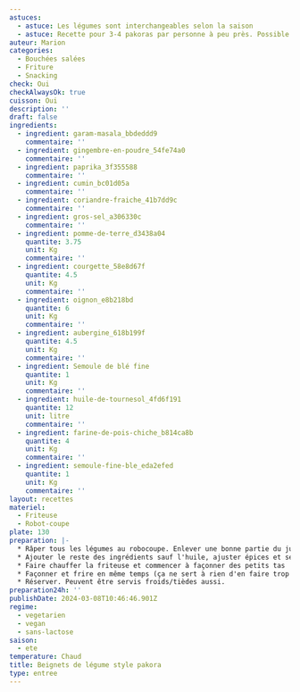 ```yaml
---
astuces:
  - astuce: Les légumes sont interchangeables selon la saison
  - astuce: Recette pour 3-4 pakoras par personne à peu près. Possible de les faire plus petits pour qu'ils cuisent plus vite aussi. Bien prévoir du temps pour la friture, pas trop possible à faire pendant le service en flux tendu.
auteur: Marion
categories:
  - Bouchées salées
  - Friture
  - Snacking
check: Oui
checkAlwaysOk: true
cuisson: Oui
description: ''
draft: false
ingredients:
  - ingredient: garam-masala_bbdeddd9
    commentaire: ''
  - ingredient: gingembre-en-poudre_54fe74a0
    commentaire: ''
  - ingredient: paprika_3f355588
    commentaire: ''
  - ingredient: cumin_bc01d05a
    commentaire: ''
  - ingredient: coriandre-fraiche_41b7dd9c
    commentaire: ''
  - ingredient: gros-sel_a306330c
    commentaire: ''
  - ingredient: pomme-de-terre_d3438a04
    quantite: 3.75
    unit: Kg
    commentaire: ''
  - ingredient: courgette_58e8d67f
    quantite: 4.5
    unit: Kg
    commentaire: ''
  - ingredient: oignon_e8b218bd
    quantite: 6
    unit: Kg
    commentaire: ''
  - ingredient: aubergine_618b199f
    quantite: 4.5
    unit: Kg
    commentaire: ''
  - ingredient: Semoule de blé fine
    quantite: 1
    unit: Kg
    commentaire: ''
  - ingredient: huile-de-tournesol_4fd6f191
    quantite: 12
    unit: litre
    commentaire: ''
  - ingredient: farine-de-pois-chiche_b814ca8b
    quantite: 4
    unit: Kg
    commentaire: ''
  - ingredient: semoule-fine-ble_eda2efed
    quantite: 1
    unit: Kg
    commentaire: ''
layout: recettes
materiel:
  - Friteuse
  - Robot-coupe
plate: 130
preparation: |-
  * Râper tous les légumes au robocoupe. Enlever une bonne partie du jus.
  * Ajouter le reste des ingrédients sauf l'huile, ajuster épices et sel au gout. La texture doit être celle d'une pâte à beignet. On peut façonner un pakora mais il s'affaise et en met un peu partout
  * Faire chauffer la friteuse et commencer à façonner des petits tas
  * Façonner et frire en même temps (ça ne sert à rien d'en faire trop à l'avance, ils se délitent) - environ 5 minutes par fournée, une dizaine par bac de friture
  * Réserver. Peuvent être servis froids/tièdes aussi.
preparation24h: ''
publishDate: 2024-03-08T10:46:46.901Z
regime:
  - vegetarien
  - vegan
  - sans-lactose
saison:
  - ete
temperature: Chaud
title: Beignets de légume style pakora
type: entree
---
```

